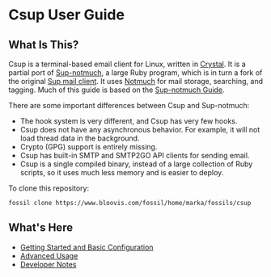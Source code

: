 # Csup User Guide

## What Is This?

Csup is a terminal-based email client for Linux,
written in [Crystal](https://crystal-lang.org/).  It is a partial port of
[Sup-notmuch](https://www.bloovis.com/fossil/home/marka/fossils/sup-notmuch/home), a large
Ruby program, which is in turn
a fork of the original [Sup mail client](https://github.com/sup-heliotrope/sup).
It uses [Notmuch](https://notmuchmail.org/) for mail storage, searching, and tagging.
Much of this guide is based on the [Sup-notmuch Guide](https://www.bloovis.com/supguide/).

There are some important differences between Csup and Sup-notmuch:

* The hook system is very different, and Csup has very few hooks.
* Csup does not have any asynchronous behavior.  For example, it will not load
thread data in the background.
* Crypto (GPG) support is entirely missing.
* Csup has built-in SMTP and SMTP2GO API clients for sending email.
* Csup is a single compiled binary, instead of a large collection of Ruby scripts, so it
uses much less memory and is easier to deploy.

To clone this repository:

```
fossil clone https://www.bloovis.com/fossil/home/marka/fossils/csup
```

## What's Here

* [Getting Started and Basic Configuration](gettingstarted/index.md)
* [Advanced Usage](advancedusage/index.md)
* [Developer Notes](developernotes/index.md)
